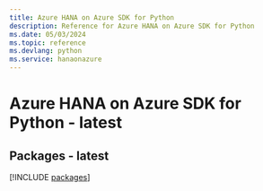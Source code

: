 ```yaml
---
title: Azure HANA on Azure SDK for Python
description: Reference for Azure HANA on Azure SDK for Python
ms.date: 05/03/2024
ms.topic: reference
ms.devlang: python
ms.service: hanaonazure
---
```

# Azure HANA on Azure SDK for Python - latest
## Packages - latest
[!INCLUDE [packages](hana-on-azure-index.md)]